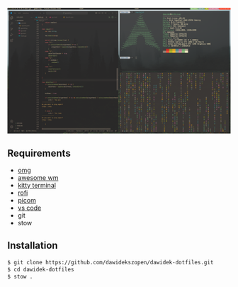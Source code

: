 ![screenshot](https://github.com/dawidekszopen/dawidek-dotfiles/blob/master/screenshots/2024-09-21_23-42.png)

## Requirements
- [omg](https://github.com/oh-my-fish/oh-my-fish)
- [awesome wm](https://awesomewm.org/)
- [kitty terminal](https://sw.kovidgoyal.net/kitty/)
- [rofi](https://github.com/davatorium/rofi)
- [picom](https://github.com/yshui/picom)
- [vs code](https://code.visualstudio.com/)
- git
- stow

## Installation
```
$ git clone https://github.com/dawidekszopen/dawidek-dotfiles.git
$ cd dawidek-dotfiles
$ stow .
```